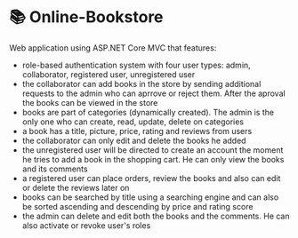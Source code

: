 # 📚 Online-Bookstore
Web application using ASP.NET Core MVC that features:
* role-based authentication system with four user types: admin, collaborator, registered user, unregistered user
* the collaborator can add books in the store by sending additional requests to the admin who can aprrove or reject them. After the aproval the books can be viewed in the store
* books are part of categories (dynamically created). The admin is the only one who can create, read, update, delete on categories
* a book has a title, picture, price, rating and reviews from users
* the collaborator can only edit and delete the books he added
* the unregistered user will be directed to create an account the moment he tries to add a book in the shopping cart. He can only view the books and its comments
* a registered user can place orders, review the books and also can edit or delete the reviews later on
* books can be searched by title using a searching engine and can also be sorted ascending and descending by price and rating score 
* the admin can delete and edit both the books and the comments. He can also activate or revoke user's roles
